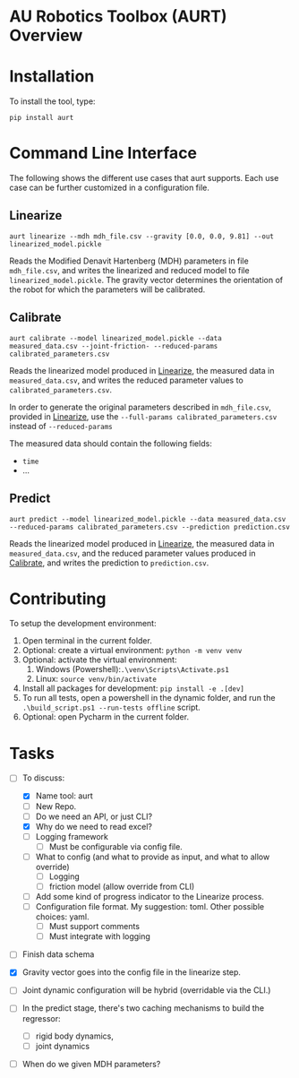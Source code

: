 # AU Robotics Toolbox (AURT) Overview

# Installation

To install the tool, type:
```
pip install aurt
```

# Command Line Interface

The following shows the different use cases that aurt supports.
Each use case can be further customized in a configuration file.

## Linearize

```
aurt linearize --mdh mdh_file.csv --gravity [0.0, 0.0, 9.81] --out linearized_model.pickle
```
Reads the Modified Denavit Hartenberg (MDH) parameters in file `mdh_file.csv`, and writes the linearized and reduced model to file `linearized_model.pickle`.
The gravity vector determines the orientation of the robot for which the parameters will be calibrated.

## Calibrate

```
aurt calibrate --model linearized_model.pickle --data measured_data.csv --joint-friction- --reduced-params calibrated_parameters.csv
```

Reads the linearized model produced in [Linearize](#linearize), the measured data in `measured_data.csv`, and writes the reduced parameter values to `calibrated_parameters.csv`.

In order to generate the original parameters described in `mdh_file.csv`, provided in [Linearize](#linearize), use the `--full-params calibrated_parameters.csv` instead of `--reduced-params`

The measured data should contain the following fields:
- `time`
- ...


## Predict

```
aurt predict --model linearized_model.pickle --data measured_data.csv --reduced-params calibrated_parameters.csv --prediction prediction.csv
```

Reads the linearized model produced in [Linearize](#linearize), the measured data in `measured_data.csv`, and the reduced parameter values produced in [Calibrate](#calibrate), and writes the prediction to `prediction.csv`.


# Contributing

To setup the development environment:
1. Open terminal in the current folder.
2. Optional: create a virtual environment: `python -m venv venv`
3. Optional: activate the virtual environment: 
   1. Windows (Powershell):`.\venv\Scripts\Activate.ps1`
   2. Linux: `source venv/bin/activate`
4. Install all packages for development: `pip install -e .[dev]`
5. To run all tests, open a powershell in the dynamic folder, and run the `.\build_script.ps1 --run-tests offline` script.
6. Optional: open Pycharm in the current folder.

# Tasks

- [ ] To discuss:
  - [x] Name tool: aurt
  - [ ] New Repo.
  - [ ] Do we need an API, or just CLI?
  - [x] Why do we need to read excel?
  - [ ] Logging framework
    - [ ] Must be configurable via config file.
  - [ ] What to config (and what to provide as input, and what to allow override)
    - [ ] Logging
    - [ ] friction model (allow override from CLI)
  - [ ] Add some kind of progress indicator to the Linearize process.
  - [ ] Configuration file format. My suggestion: toml. Other possible choices: yaml.
    - [ ] Must support comments
    - [ ] Must integrate with logging
- [ ] Finish data schema

- [x] Gravity vector goes into the config file in the linearize step.
- [ ] Joint dynamic configuration will be hybrid (overridable via the CLI.)
- [ ] In the predict stage, there's two caching mechanisms to build the regressor:
  - [ ] rigid body dynamics, 
  - [ ] joint dynamics
- [ ] When do we given MDH parameters?
